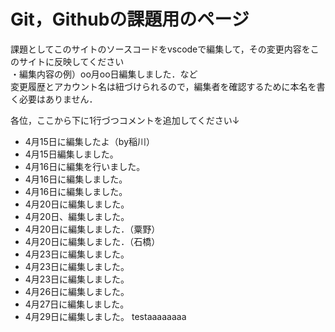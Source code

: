 # Git，Githubの課題用のページ

課題としてこのサイトのソースコードをvscodeで編集して，その変更内容をこのサイトに反映してください  
・編集内容の例）oo月oo日編集しました．など  
変更履歴とアカウント名は紐づけられるので，編集者を確認するために本名を書く必要はありません．

各位，ここから下に1行づつコメントを追加してください↓


- 4月15日に編集したよ（by稲川）
- 4月15日編集しました。
- 4月16日に編集を行いました。
- 4月16日に編集しました。
- 4月16日に編集しました。
- 4月20日に編集しました。
- 4月20日、編集しました。
- 4月20日に編集しました．（粟野）
- 4月20日に編集しました．（石橋）
- 4月23日に編集しました。
- 4月23日に編集しました。
- 4月23日に編集しました。
- 4月26日に編集しました。
- 4月27日に編集しました。
- 4月29日に編集しました。
testaaaaaaaa